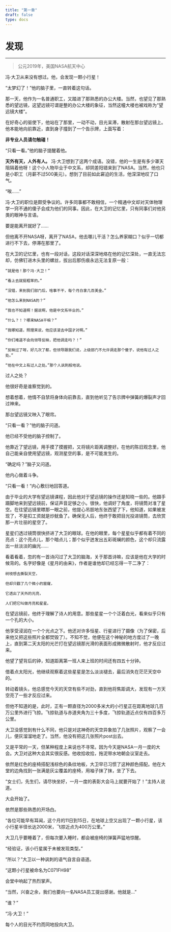 ```yaml
---
title: "第一章"
draft: false
type: docs
---
```


# 发现

----

> 公元2019年，美国NASA航天中心

冯·大卫从来没有想过。他，会发现一颗小行星！

“太梦幻了！”他的脑子里，一直转着这句话。

那一天，他作为一名普通职工，又踏进了那熟悉的办公大楼。当然，也望见了那熟悉的望远镜，这望远镜可谓是整的办公大楼的象征，当然这幢大楼也被戏称为“望远镜大楼”。

在好奇心的驱使下，他站在了那里，一动不动，目光呆滞，散射在那台望远镜上。他本能地向前靠近，直到身子撞到了一个告示牌，上面写着：

**非专业人员请勿触碰！**

“只看一看。”他的脑子提醒着他。

**天外有天，人外有人。** 冯·大卫想到了这两个成语。没错，他的一生是有多少罩天阻隔着他呀！这个小人物毕业于中文系，却阴差阳错来到了NASA。当然，他也只是小职工（月薪不过500美元）。想到了目前如此窘迫的生活，他深深地叹了口气。

“唉……”

冯·大卫的职位是颇受争议的。许多同事都不敢相信，一个精通中文却对天体物理学一窍不通的傻子会成为他们的同事。因此，在大卫的记忆里，只有同事们对他另类的眼神与言语。

要是能离开就好了……

但他离不开NASA呀，离开了NASA，他去哪儿干活？怎么养家糊口？似乎一切都进行不下去，停滞在那里了。

在大卫的记忆里，也有一段对话，这段对话深深地烙在他的记忆深处，一直无法忘却，仿佛钉进木头里的螺丝，拔出后那伤痕永远无法复原一般：

```
“就是他！那个冯·大卫！”

“看上去就挺粗笨的。”

“没错，来到我们部门后，啥事不干，每个月白拿几百美金。”

“他怎么来到NASA的？”

“我也不知道啊！据说啊，他是中文系毕业的。”

“什么？！？哪来NASA干嘛？”

“我哪知道，照理来说，他应该滚去中国才对啊。”

“你们难道不会向领导反映，把他调走吗？！”

“反映过了呀，好几次了都，但领导跟我们说，上级部门不允许调走那个傻子，说他有过人之处。”

“他在中文上有过人之处。”那个人讽刺般地说。
```

过人之处？

他很好奇是谁察觉到的。

想着想着，他情不自禁将身体向前靠去，直到他听见了告示牌中弹簧的爆裂声才回过神来。

那台望远镜又映入了眼帘。

“只看一看？”他的脑子问道。

他已经不受他的脑子控制了。

他靠近了望远镜，用手摸了摸握把，又将镜片距离调整好。在他的陈旧观念里，他自己能亲自使用望远镜，观测星空的事，是不可能发生的。

“确定吗？”脑子又问道。

他内心做着斗争。

“只看一看！”内心敷衍地回答道。

由于毕业的大学有望远镜课程，因此他对于望远镜的操作还是知晓一些的。他蹑手蹑脚地来到望远镜前，保证声音足够之小。很快，他调好了角度，将镜筒对准了星空。在往望远镜里瞟那一眼之前，他提心吊胆地东张西望了下，他知道，如果被发现了，不是扣工资就是炒鱿鱼了。确保无人后，他终于敢把目光投进镜筒，去欣赏那一片壮丽的星空了。

星星们透过镜筒很快挤进了大卫的眼球。在他的眼里，每个星星似乎都有着不同的亮点：这个亮点儿，那个暗点儿；那个似乎迸发出五彩斑斓的颜色，这个却只流露出一丝淡淡的幽光……

看着看着，忽的有一首诗闪过了大卫的脑海，关于那首诗嘛，应该是他在大学的时候背的。名字好像是《星月的由来》，作者是谁他却已经忘得一干二净了：

```
树枝想去撕裂天空，

但却只戳了几个微小的窟窿，

它透出了天外的光亮，

人们把它叫做月亮和星星。
```

在望远镜前，他终于理解了诗人的用意。那些星星一个个泛着白光，看来似乎只有一个孔的大小。

他享受浸润在一个个光点之下。他还对许多恒星、行星进行了摄像（为了保密，后来他又把这些照片全都焚毁了）。不知不觉，他便在这个神秘的地方度过了一晚上，直到第二天太阳的光芒打在望远镜那光滑的表面形成微微散射时，他才反应过来。

他望了望背后的钟，知道距离第一班人来上班的时间还有四五十分钟。

借着点太阳光，他继续观察着这些星星是怎么淡淡褪去，最后消失在茫茫天空中的。

转动着镜头，他总感觉今天的天空有些不对劲，直到他将焦距调大，发现有一方天空亮了一些才反应过来。

但他不知道的是，此时，正有一颗直径为2000多米大的小行星正在距离地球几百万公里外进行飞掠。飞掠轨道与赤道夹角为三十多度，飞掠轨道近点仅有四百多万公里。

大卫没感觉到有什么不同，他只是对这神奇的天空异象拍了几张照片，观察了一会儿，便灰溜溜地走了。当然，他没有把这几张照片post出去。

又是平常的一天，但某种程度上来说也不寻常。因为今天是NASA一月一度的大会。大卫对这种大会其实很反感。他收拾收拾，拖泥带水地朝会议室走去。

依然是红色的座椅搭配浅棕色的条纹地板，大卫早已习惯了这种颜色搭配。他在大堂的边角找到一张满是灰尘覆盖的座椅，用袖子抹了抹，坐了下去。

“女士们，先生们，请尽快坐好，一月一度的表彰大会马上就要开始了！”主持人说道。

大会开始了。

依然是那些熟悉的开场白。

“各位可能早有耳闻，这个月的11日到15日，在地球上空又出现了一颗小行星，该小行星半径长达2000米，飞掠近点为400万公里。”

大卫几乎要睡着了，但每次要入睡时，都会被座椅的弹簧声猛地惊醒。

“经验证，该小行星属于未被发现类型。”

“所以？”大卫以一种讽刺的语气自言自语道。

“这颗小行星被命名为C071FH98”

会堂中响起了热烈掌声。

“当然，兴奋之余，我们也要向一名NASA员工提出感谢。他就是...”

“谁？”

“冯·大卫！”

每个人的目光不约而同地投向大卫。
